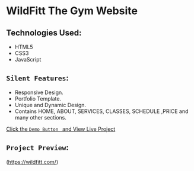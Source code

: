 # WildFitt The Gym Website



## Technologies Used:

* HTML5
* CSS3
* JavaScript

## `Silent Features`:

* Responsive Design.
* Portfolio Template.
* Unique and Dynamic Design.
* Contains HOME, ABOUT, SERVICES, CLASSES, SCHEDULE ,PRICE and many other sections.


[Click the `Demo Button ` and View Live Project](https://wildfitt.com/)


## `Project Preview`:

(https://wildfitt.com/)
